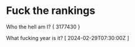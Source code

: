 # Fuck the rankings

Who the hell am I?
{ 3177430 }

What fucking year is it?
[ 2024-02-29T07:30:00Z ]
